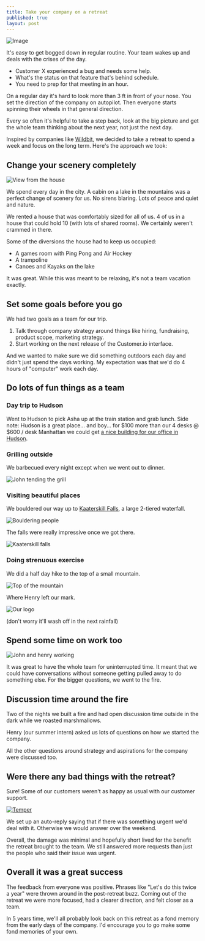 ```yaml
---
title: Take your company on a retreat 
published: true
layout: post
---
```

![Image](https://picturelife.com/v/1000/sHsTMRkFvpyLGLV?ua=1377430797)

It's easy to get bogged down in regular routine. Your team wakes up and deals with the crises of the day. 

* Customer X experienced a bug and needs some help.
* What's the status on that feature that's behind schedule.
* You need to prep for that meeting in an hour.

On a regular day it's hard to look more than 3 ft in front of your nose. You set the direction of the company on autopilot. Then everyone starts spinning their wheels in that general direction.

Every so often it's helpful to take a step back, look at the big picture and get the whole team thinking about the next year, not just the next day.

Inspired by companies like [Wildbit](http://wildbit.com/blog/2013/06/27/2013-wildbit-retreat-dominican-republic/), we decided to take a retreat to spend a week and focus on the long term. Here's the approach we took:

## Change your scenery completely

![View from the house](https://picturelife.com/v/1000/ExAc5mKwqFdpCp?ua=1377440999)

We spend every day in the city. A cabin on a lake in the mountains was a perfect change of scenery for us. No sirens blaring. Lots of peace and quiet and nature.

We rented a house that was comfortably sized for all of us. 4 of us in a house that could hold 10 (with lots of shared rooms). We certainly weren't crammed in there.

Some of the diversions the house had to keep us occupied:

* A games room with Ping Pong and Air Hockey
* A trampoline
* Canoes and Kayaks on the lake

It was great. While this was meant to be relaxing, it's not a team vacation exactly.

## Set some goals before you go

We had two goals as a team for our trip.

1. Talk through company strategy around things like hiring, fundraising, product scope, marketing strategy.
2. Start working on the next release of the Customer.io interface.

And we wanted to make sure we did something outdoors each day and didn't just spend the days working. My expectation was that we'd do 4 hours of "computer" work each day.

## Do lots of fun things as a team

### Day trip to Hudson

Went to Hudson to pick Asha up at the train station and grab lunch. Side note: Hudson is a great place... and boy... for $100 more than our 4 desks @ $600 / desk Manhattan we could get [a nice building for our office in Hudson](https://picturelife.com/p/fMH84hBukyVs6YG/). 

### Grilling outside 

We barbecued every night except when we went out to dinner.

![John tending the grill](https://picturelife.com/v/1000/78gqj210gyu75jl?ua=1377431740)

### Visiting beautiful places

We bouldered our way up to [Kaaterskill Falls](https://en.wikipedia.org/wiki/Kaaterskill_Falls), a large 2-tiered waterfall. 

![Bouldering people](https://picturelife.com/v/1000/EiRFT9KduAmP4dnB?ua=1377431861)

The falls were really impressive once we got there.

![Kaaterskill falls](https://picturelife.com/v/1000/kvF4Th14pxUw3y?ua=1377437601)

### Doing strenuous exercise

We did a half day hike to the top of a small mountain.

![Top of the mountain](https://picturelife.com/v/1000/ExfKzMrQOzhTAQ?ua=1377434891)

Where Henry left our mark.

![Our logo](https://picturelife.com/v/1000/EM9GFBEJH58BWOT?ua=1377433127)

(don't worry it'll wash off in the next rainfall)

## Spend some time on work too

![John and henry working](https://picturelife.com/v/1000/7NsAz6a1fPJk4b?ua=1377433071)

It was great to have the whole team for uninterrupted time. It meant that we could have conversations without someone getting pulled away to do something else. For the bigger questions, we went to the fire.

## Discussion time around the fire

Two of the nights we built a fire and had open discussion time outside in the dark while we roasted marshmallows.

Henry (our summer intern) asked us lots of questions on how we started the company.

All the other questions around strategy and aspirations for the company were discussed too.

## Were there any bad things with the retreat?

Sure! Some of our customers weren't as happy as usual with our customer support.

[![Temper](http://fast.customer.io/blog/Temper%20took%20a%20dive-1.png)](https://temper.io/p/mqivrtwz)

We set up an auto-reply saying that if there was something urgent we'd deal with it. Otherwise we would answer over the weekend.

Overall, the damage was minimal and hopefully short lived for the benefit the retreat brought to the team. We still answered more requests than just the people who said their issue was urgent.

## Overall it was a great success

The feedback from everyone was positive. Phrases like "Let's do this twice a year" were thrown around in the post-retreat buzz. Coming out of the retreat we were more focused, had a clearer direction, and felt closer as a team.

In 5 years time, we'll all probably look back on this retreat as a fond memory from the early days of the company. I'd encourage you to go make some fond memories of your own.

